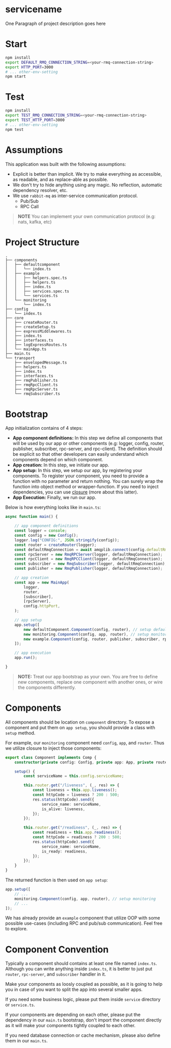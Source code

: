 # servicename

One Paragraph of project description goes here

# Start

```sh
npm install
export DEFAULT_RMQ_CONNECTION_STRING=<your-rmq-connection-string>
export HTTP_PORT=3000
# ... other-env-setting
npm start
```

# Test

```sh
npm install
export TEST_RMQ_CONNECTION_STRING=<your-rmq-connection-string>
export TEST_HTTP_PORT=3000
# ... other-env-setting
npm test
```

# Assumptions

This application was built with the following assumptions:

* Explicit is better than implicit. We try to make everything as accessible, as readable, and as replace-able as possible. 
* We don't try to hide anything using any magic. No reflection, automatic dependency resolver, etc.
* We use `rabbit-mq` as inter-service communication protocol.
	- Pub/Sub
	- RPC Call

>__NOTE__ You can implement your own communication protocol (e.g: nats, kafka, etc)

# Project Structure 

```
.
├── components
│   ├── defaultcomponent
│   │   └── index.ts
│   ├── example
│   │   ├── helpers.spec.ts
│   │   ├── helpers.ts
│   │   ├── index.ts
│   │   ├── services.spec.ts
│   │   └── services.ts
│   └── monitoring
│       └── index.ts
├── config
│   └── index.ts
├── core
│   ├── createRouter.ts
│   ├── createSetup.ts
│   ├── expressMiddlewares.ts
│   ├── index.ts
│   ├── interfaces.ts
│   ├── logExpressRoutes.ts
│   └── mainApp.ts
├── main.ts
└── transport
    ├── envelopedMessage.ts
    ├── helpers.ts
    ├── index.ts
    ├── interfaces.ts
    ├── rmqPublisher.ts
    ├── rmqRpcClient.ts
    ├── rmqRpcServer.ts
    └── rmqSubscriber.ts
```

# Bootstrap

App initialization contains of 4 steps:

* __App component definitions:__ In this step we define all components that will be used by our app or other components (e.g: logger, config, router, publisher, subscriber, rpc-server, and rpc-client). The definition should be explicit so that other developers can easily understand which components depend on which component.
* __App creation:__ In this step, we initiate our app.
* __App setup:__ In this step, we setup our app, by registering your components. To register your component, you need to provide a function with no parameter and return nothing. You can surely wrap the function into object method or wrapper-function. If you need to inject dependencies, you can use [closure](https://en.wikipedia.org/wiki/Closure_(computer_programming)) (more about this latter).
* __App Execution:__ Finally, we run our app.

Below is how everything looks like in `main.ts`:

```typescript
async function main() {

    // app component definitions
    const logger = console;
    const config = new Config();
    logger.log("CONFIG:", JSON.stringify(config));
    const router = createRouter(logger);
    const defaultRmqConnection = await amqplib.connect(config.defaultRmqConnectionString);
    const rpcServer = new RmqRPCServer(logger, defaultRmqConnection);
    const rpcClient = new RmqRPCClient(logger, defaultRmqConnection);
    const subscriber = new RmqSubscriber(logger, defaultRmqConnection);
    const publisher = new RmqPublisher(logger, defaultRmqConnection);

    // app creation
    const app = new MainApp(
        logger,
        router,
        [subscriber],
        [rpcServer],
        config.httpPort,
    );

    // app setup
    app.setup([
        new defaultComponent.Component(config, router), // setup default
        new monitoring.Component(config, app, router), // setup monitoring
        new example.Component(config, router, publisher, subscriber, rpcServer, rpcClient), // setup example
    ]);

    // app execution
    app.run();

}

```

> __NOTE:__ Treat our app bootstrap as your own. You are free to define new components, replace one component with another ones, or wire the components differently.

# Components

All components should be location on `component` directory. To expose a component and put them on `app setup`, you should provide a class with `setup` method.

For example, our `monitoring` component need `config`, `app`, and `router`. Thus we utilize closure to inject those components:

```typescript
export class Component implements Comp {
    constructor(private config: Config, private app: App, private router: Express) { }

    setup() {
        const serviceName = this.config.serviceName;

        this.router.get("/liveness", (_, res) => {
            const liveness = this.app.liveness();
            const httpCode = liveness ? 200 : 500;
            res.status(httpCode).send({
                service_name: serviceName,
                is_alive: liveness,
            });
        });

        this.router.get("/readiness", (_, res) => {
            const readiness = this.app.readiness();
            const httpCode = readiness ? 200 : 500;
            res.status(httpCode).send({
                service_name: serviceName,
                is_ready: readiness,
            });
        });
    }
}
```

The returned function is then used on `app setup`:

```typescript
app.setup([
	// ...
	monitoring.Component(config, app, router), // setup monitoring
	// ...
]);
```

We has already provide an `example` component that utilize OOP with some possible use-cases (including RPC and pub/sub communication). Feel free to explore.

# Component Convention

Typically a component should contains at least one file named `index.ts`. Although you can write anything inside `index.ts`, it is better to just put `router`, `rpc-server`, and `subscriber` handler in it.

Make your components as loosly coupled as possible, as it is going to help you in case of you want to split the app into several smaller apps.

If you need some business logic, please put them inside `service` directory or `service.ts`.

If your components are depending on each other, please put the dependency in our `main.ts` bootstrap, don't import the component directly as it will make your components tightly coupled to each other.

If you need database connection or cache mechanism, please also define them in our `main.ts`.